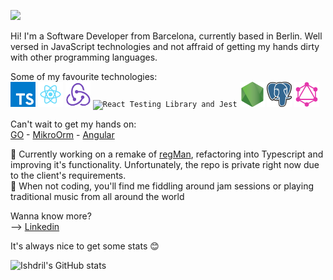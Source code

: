 ![](/assets/sayHi.gif)

Hi! I'm a Software Developer from Barcelona, currently based in Berlin.
Well versed in JavaScript technologies and not affraid of getting my hands dirty with other programming languages.

Some of my favourite technologies: <br>
<code><img height="40" alt="Typescript" src="https://raw.githubusercontent.com/github/explore/80688e429a7d4ef2fca1e82350fe8e3517d3494d/topics/typescript/typescript.png"></code>
<code><img height="40" alt="React" src="https://raw.githubusercontent.com/github/explore/80688e429a7d4ef2fca1e82350fe8e3517d3494d/topics/react/react.png"></code>
<code><img height="40" alt="Redux" src="https://raw.githubusercontent.com/github/explore/80688e429a7d4ef2fca1e82350fe8e3517d3494d/topics/redux/redux.png"></code>
<code><img height="40" alt="React Testing Library and Jest" src="https://avatars0.githubusercontent.com/u/49996085?s=200&v=4"></code>
<code><img height="40" alt="nodeJs" src="https://raw.githubusercontent.com/github/explore/80688e429a7d4ef2fca1e82350fe8e3517d3494d/topics/nodejs/nodejs.png"></code>
<code><img height="40" alt="postgresql" src="https://raw.githubusercontent.com/github/explore/80688e429a7d4ef2fca1e82350fe8e3517d3494d/topics/postgresql/postgresql.png"></code>
<code><img height="40" alt="graphql" src="https://raw.githubusercontent.com/github/explore/80688e429a7d4ef2fca1e82350fe8e3517d3494d/topics/graphql/graphql.png"></code>

Can't wait to get my hands on: <br>
[GO](https://golang.org/) - [MikroOrm](https://mikro-orm.io/) - [Angular](https://angular.io/)

🔨  Currently working on a remake of [regMan](https://github.com/Ishdril/regMan), refactoring into Typescript and improving it's functionality. Unfortunately, the repo is private right now due to the client's requirements. <br>
🎻  When not coding, you'll find me fiddling around jam sessions or playing traditional music from all around the world

Wanna know more? <br>
--> [Linkedin](https://www.linkedin.com/in/bernat-duran/)

It's always nice to get some stats 😊 <br>

![Ishdril's GitHub stats](https://github-readme-stats.vercel.app/api?username=Ishdril&count_private=true&show_icons=true&theme=radical)
